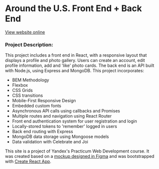 # Around the U.S. Front End + Back End
[View website online](https://aroundtheus.anderswift.com)

### Project Description:
This project includes a front end in React, with a responsive layout that displays a profile and photo gallery. Users can create an account, edit profile information, add and 'like' photo cards. The back end is an API built with Node.js, using Express and MongoDB. This project incorporates:

* BEM Methodology
* Flexbox
* CSS Grids
* CSS transitions
* Mobile-First Responsive Design
* Embedded custom fonts
* Asynchronous API calls using callbacks and Promises
* Multiple routes and navigation using React Router
* Front end authentication system for user registration and login
* Locally-stored tokens to 'remember' logged in users
* Back end routing with Express
* MongoDB data storage using Mongoose models
* Data validation with Celebrate and Joi

This site is a project of Yandex's Practicum Web Development course. It was created based on a [mockup designed in Figma](https://www.figma.com/file/mUgu8OSHWE0M6p6vfwmdu9/Sprint-4-Around-The-U.S.-desktop-mobile?node-id=0%3A1) and was bootstrapped with [Create React App](https://github.com/facebook/create-react-app).
